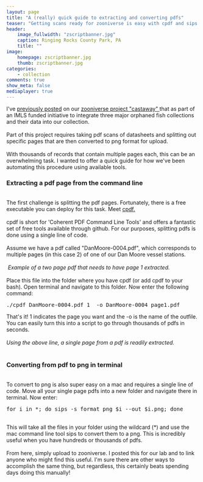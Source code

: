 ```yaml
---
layout: page
title: "A (really) quick guide to extracting and converting pdfs"
teaser: "Getting scans ready for zooniverse is easy with cpdf and sips!"
header:
    image_fullwidth: "zscriptbanner.jpg"
    caption: Ringing Rocks County Park, PA 
    title: ""
image:
    homepage: zscriptbanner.jpg
    thumb: zscriptbanner.jpg
categories:
    - collection
comments: true
show_meta: false
mediaplayer: true
---
```

 
I've <a href="https://carolinafishes.github.io/collection/zooniverse/"> <en>previously posted</en></a> on our <a href="https://www.zooniverse.org/projects/zhcreech/castaway/"> <en>zooniverse project "castaway" </en></a> that as part of an IMLS funded initiative to integrate three major orphaned fish collections and their data into our collection.   
<br>
Part of this project requires taking pdf scans of datasheets and splitting out specific pages that are then converted to png format for upload. 
<br>
<br>
With thousands of records that contain multiple pages each, this can be an overwhelming task. I wanted to offer a quick guide for how we've been automating this procedure using available tools. 
<br>
<h3>Extracting a pdf page from the command line</h3>
<br>
The first challenge is splitting the pdf pages. Fortunately, there is a free executable you can deploy for this task. Meet <a href="https://community.coherentpdf.com/"> <en>cpdf. </en></a> 
<br>
<br>
cpdf is short for 'Coherent PDF Command Line Tools' and offers a fantastic set of free tools available through github. For our purposes, splitting pdfs is done using a single line of code.
<br>
<br>
Assume we have a pdf called "DanMoore-0004.pdf", which corresponds to multiple pages (in this case 2) of one of our Dan Moore vessel stations. 
<br>
<br>
<img class="b30" src="http://carolinafishes.github.io/images/zscript2page.png" alt=""><em>
       Example of a two page pdf that needs to have page 1 extracted.</em>
<br>
<br>
Place this file into the folder where you have cpdf (or add cpdf to your bash). Open terminal and navigate to this folder. Now enter the following command:
<br>
<pre>
./cpdf DanMoore-0004.pdf 1  -o DanMoore-0004_page1.pdf
</pre>	
That's it! 1 indicates the page you want and the -o is the name of the outfile. You can easily turn this into a script to go through thousands of pdfs in seconds. 
<br>
<br>
<img class="b30" src="http://carolinafishes.github.io/images/zverse1page.png" alt=""><em>Using the above line, a single page from a pdf is readily extracted. </em>
<br>
<br>
<h3>Converting from pdf to png in terminal</h3>
<br>
To convert to png is also super easy on a mac and requires a single line of code. Move all your single page pdfs into a new folder and navigate there in terminal. Now enter:  
<pre>
for i in *; do sips -s format png $i --out $i.png; done	
</pre>
<br>
This will take all the files in your folder using the wildcard (*) and use the mac command line tool sips to convert them to a png. This is incredibly useful when you have hundreds or thousands of pdfs. 
<br>
<br>
From here, simply upload to zooniverse. I posted this for our lab and to link anyone who might find this useful. I'm sure there are other ways to accomplish the same thing, but regardless, this certainly beats spending days doing this manually!
<br>
<br>





